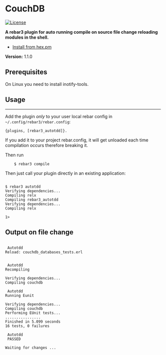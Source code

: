 # CouchDB

[![License](https://img.shields.io/github/license/eyedouble/reabr3_autotdd?color=007ec6&style=flat-square)](LICENSE)

**A rebar3 plugin for auto running compile on source file change reloading modules in the shell.** 

- [Install from hex.pm](https://hex.pm/packages/reabr3_autotdd)


__Version:__ 1.1.0


## Prerequisites

On Linux you need to install inotify-tools.


## Usage
---

Add the plugin *only* to your user local rebar config in `~/.config/rebar3/rebar.config`:

    {plugins, [rebar3_autotdd]}.

If you add it to your project rebar.config, it will get unloaded each time compilation occurs therefore breaking it.

Then run
```
    $ rebar3 compile

```

Then just call your plugin directly in an existing application:

```

$ rebar3 autotdd
Verifying dependencies...
Compiling relx
Compiling rebar3_autotdd
Verifying dependencies...
Compiling relx

1>

```

## Output on file change
```

 Autotdd 
Reload: couchdb_databases_tests.erl 


 Autotdd 
Recompiling 

Verifying dependencies...
Compiling couchdb

 Autotdd 
Running Eunit 

Verifying dependencies...
Compiling couchdb
Performing EUnit tests...
................
Finished in 5.099 seconds
16 tests, 0 failures
 
 Autotdd 
 PASSED  

Waiting for changes ... 

```
